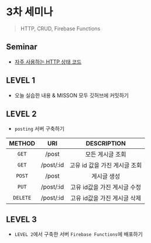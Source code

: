 # 3차 세미나
> HTTP, CRUD, Firebase Functions

## Seminar
- [자주 사용하는 HTTP 상태 코드](https://velog.io/@geeneve/자주-사용하는-HTTP-상태-코드)

## LEVEL 1
- 오늘 실습한 내용 & MISSON 모두 깃허브에 커밋하기

## LEVEL 2
- `posting` 서버 구축하기  
  
|METHOD|URI|DESCRIPTION|
|:-----:|:-----:|:-----:|
|`GET`|/post|모든 게시글 조회|
|`GET`|/post/:id|고유 id 값을 가진 게시글 조회|
|`POST`|/post|게시글 생성|
|`PUT`|/post/:id|고유 id값을 가진 게시글 수정|
|`DELETE`|/post/:id|고유 id값을 가진 게시글 삭제|


## LEVEL 3
- `LEVEL 2`에서 구축한 서버 `Firebase Functions`에 배포하기

